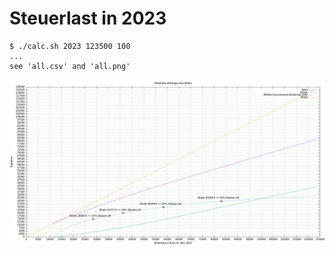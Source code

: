 # Steuerlast in 2023
```
$ ./calc.sh 2023 123500 100
...
see 'all.csv' and 'all.png'
```
![Steuerliche Belastung im Jahr 2023](https://github.com/bittorf/steuersatz-berechnung-lohnsteuer/blob/main/all.png?raw=true)
